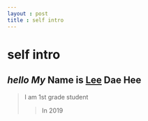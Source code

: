 ```yaml
---
layout : post
title : self intro
---
```


# self intro
## *hello* _My_ **Name** __is__ <u>Lee</u> Dae Hee
> I am 1st grade student
>>In 2019
